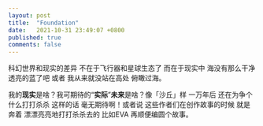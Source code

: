 ```yaml
---
layout: post
title:  "Foundation"
date:   2021-10-31 23:49:07 +0800
published: true
comments: false
---
```


科幻世界和现实的差异 不在于飞行器和星球生态了 而在于现实中 海没有那么干净透亮的蓝了吧 或者 我从来就没站在高处 俯瞰过海。

我的**现实**是啥？我可期待的“**实际**”**未来**是啥？像「沙丘」样 一万年后 还在为争个什么打打杀杀 这样的话 毫无期待啊！或者说 这些作者们在创作故事的时候 就是奔着 漂漂亮亮地打打杀杀去的 比如EVA 再顺便编圆个故事。